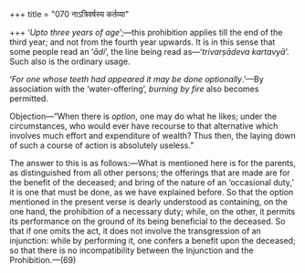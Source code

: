 +++
title = "070 नाऽत्रिवर्षस्य कर्तव्या"

+++
‘*Upto three years of age*’;—this prohibition applies till the end of
the third year; and not from the fourth year upwards. It is in this
sense that some people read an ‘*ādi*’, the line being read
as—‘*trivarṣādeva kartavyā*’. Such also is the ordinary usage.

‘*For one whose teeth had appeared it may be done optionally*.’—By
association with the ‘water-offering’, *burning by fire* also becomes
permitted.

Objection—“When there is *option*, one may do what he likes; under the
circumstances, who would ever have recourse to that alternative which
involves much effort and expenditure of wealth? Thus then, the laying
down of such a course of action is absolutely useless.”

The answer to this is as follows:—What is mentioned here is for the
parents, as distinguished from all other persons; the offerings that are
made are for the benefit of the deceased; and bring of the nature of an
‘occasional duty,’ it is one that must be done, as we have explained
before. So that the option mentioned in the present verse is dearly
understood as containing, on the one hand, the prohibition of a
necessary duty; while, on the other, it permits its performance on the
ground of its being beneficial to the deceased. So that if one omits the
act, it does not involve the transgression of an injunction: while by
performing it, one confers a benefit upon the deceased; so that there is
no incompatibility between the Injunction and the Prohibition.—(69)


